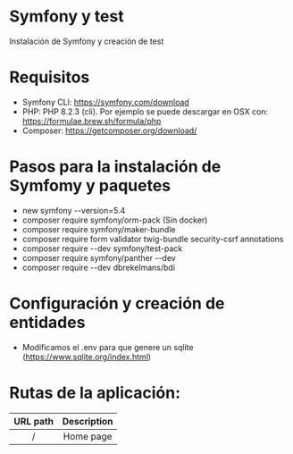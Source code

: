 # Symfony y test

Instalación de Symfony y creación de test

# Requisitos

- Symfony CLI: https://symfony.com/download
- PHP: PHP 8.2.3 (cli). Por ejemplo se puede descargar en OSX con: https://formulae.brew.sh/formula/php
- Composer: https://getcomposer.org/download/


# Pasos para la instalación de Symfomy y paquetes

- new symfony  --version=5.4
- composer require symfony/orm-pack (Sin docker)
- composer require symfony/maker-bundle
- composer require form validator twig-bundle security-csrf annotations
- composer require --dev symfony/test-pack
- composer require symfony/panther --dev
- composer require --dev dbrekelmans/bdi

# Configuración y creación de entidades

- Modificamos el .env para que genere un sqlite (https://www.sqlite.org/index.html)


# Rutas de la aplicación:

| URL path                    | Description           | 
| :--------------------------:|:---------------------:|
| /                           |  Home page            | 
